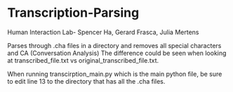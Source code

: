 # Transcription-Parsing
Human Interaction Lab- Spencer Ha, Gerard Frasca, Julia Mertens

Parses through .cha files in a directory and removes all special characters and CA (Conversation Analysis)
The difference could be seen when looking at transcribed_file.txt vs original_transcribed_file.txt.


When running transcirption_main.py which is the main python file, be sure to edit line 13 to the directory that
has all the .cha files. 

